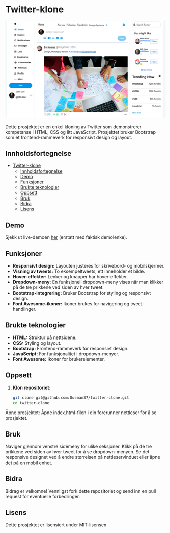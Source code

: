 # Twitter-klone

![Skjermbilde](https://github.com/Ousman37/twitter-clone/blob/main/screenshot.jpg?raw=true)

Dette prosjektet er en enkel kloning av Twitter som demonstrerer kompetanse i HTML, CSS og litt JavaScript. Prosjektet bruker Bootstrap som et frontend-rammeverk for responsivt design og layout.

## Innholdsfortegnelse

- [Twitter-klone](#twitter-klone)
  - [Innholdsfortegnelse](#innholdsfortegnelse)
  - [Demo](#demo)
  - [Funksjoner](#funksjoner)
  - [Brukte teknologier](#brukte-teknologier)
  - [Oppsett](#oppsett)
  - [Bruk](#bruk)
  - [Bidra](#bidra)
  - [Lisens](#lisens)

## Demo

Sjekk ut live-demoen [her](https://velvety-pie-b773b3.netlify.app/) (erstatt med faktisk demolenke).

## Funksjoner

- **Responsivt design:** Layouten justeres for skrivebord- og mobilskjermer.
- **Visning av tweets:** To eksempeltweets, ett inneholder et bilde.
- **Hover-effekter:** Lenker og knapper har hover-effekter.
- **Dropdown-meny:** En funksjonell dropdown-meny vises når man klikker på de tre prikkene ved siden av hver tweet.
- **Bootstrap-integrering:** Bruker Bootstrap for styling og responsivt design.
- **Font Awesome-ikoner:** Ikoner brukes for navigering og tweet-handlinger.

## Brukte teknologier

- **HTML:** Struktur på nettsidene.
- **CSS:** Styling og layout.
- **Bootstrap:** Frontend-rammeverk for responsivt design.
- **JavaScript:** For funksjonalitet i dropdown-menyer.
- **Font Awesome:** Ikoner for brukerelementer.

## Oppsett

1. **Klon repositoriet:**

   ```bash
   git clone git@github.com:Ousman37/twitter-clone.git
   cd twitter-clone

Åpne prosjektet:
Åpne index.html-filen i din forerunner nettleser for å se prosjektet.

## Bruk

Naviger gjennom venstre sidemeny for ulike seksjoner.
Klikk på de tre prikkene ved siden av hver tweet for å se dropdown-menyen.
Se det responsive designet ved å endre størrelsen på nettleservinduet eller åpne det på en mobil enhet.

## Bidra

Bidrag er velkomne! Vennligst fork dette repositoriet og send inn en pull request for eventuelle forbedringer.

## Lisens

Dette prosjektet er lisensiert under MIT-lisensen.
